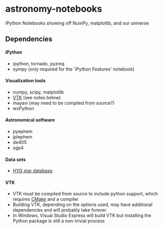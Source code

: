 astronomy-notebooks
===================

iPython Notebooks showing off NumPy, matplotlib, and our universe

Dependencies
------------

#### iPython
- ipython, tornado, pyzmq
- sympy (only required for the 'iPython Features' notebook)

#### Visualization tools
- numpy, scipy, matplotlib
- [VTK][vtk] (see notes below)
- mayavi (may need to be compiled from source?)
- wxPython

#### Astronomical software
- pyephem
- jplephem
- de405
- sgp4

#### Data sets
- [HYG star database][hyg]

#### VTK
- VTK must be compiled from source to include python support, which requires [CMake][cmake] and a compiler
- Building VTK, depending on the options used, may have additional dependencies and will probably take forever
- In Windows, Visual Studio Express will build VTK but installing the Python package is still a non-trivial process

[vtk]: http://www.vtk.org/VTK/resources/software.html
[cmake]: http://www.cmake.org/
[hyg]: https://github.com/astronexus/HYG-Database
